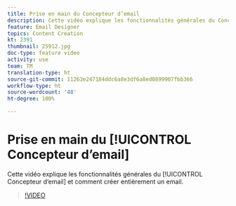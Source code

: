 ```yaml
---
title: Prise en main du Concepteur d’email
description: Cette vidéo explique les fonctionnalités générales du Concepteur d’email et comment créer entièrement un email.
feature: Email Designer
topics: Content Creation
kt: 2391
thumbnail: 25912.jpg
doc-type: feature video
activity: use
team: TM
translation-type: ht
source-git-commit: 11263e247184ddc6a8e3df6a8ed0899907fbb366
workflow-type: ht
source-wordcount: '48'
ht-degree: 100%

---
```



# Prise en main du [!UICONTROL Concepteur d’email]

Cette vidéo explique les fonctionnalités générales du [!UICONTROL Concepteur d’email] et comment créer entièrement un email.

>[!VIDEO](https://video.tv.adobe.com/v/25912?quality=12&captions=fre_fr)
